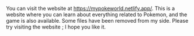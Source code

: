 You can visit the website at https://mypokeworld.netlify.app/. 
This is a website where you can learn about everything related to Pokemon, and the game is also available.
Some files have been removed from my side. Please try visiting the website ; I hope you like it.
